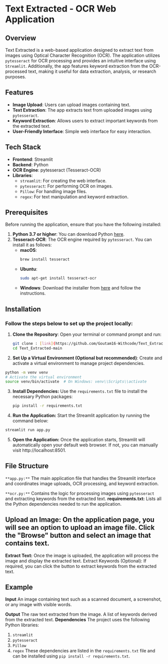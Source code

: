 # Text Extracted - OCR Web Application

## Overview

Text Extracted is a web-based application designed to extract text from images using Optical Character Recognition (OCR). The application utilizes `pytesseract` for OCR processing and provides an intuitive interface using `Streamlit`. Additionally, the app features keyword extraction from the OCR-processed text, making it useful for data extraction, analysis, or research purposes.

## Features

- **Image Upload**: Users can upload images containing text.
- **Text Extraction**: The app extracts text from uploaded images using `pytesseract`.
- **Keyword Extraction**: Allows users to extract important keywords from the extracted text.
- **User-Friendly Interface**: Simple web interface for easy interaction.

## Tech Stack

- **Frontend**: Streamlit
- **Backend**: Python
- **OCR Engine**: pytesseract (Tesseract-OCR)
- **Libraries**:
  - `streamlit`: For creating the web interface.
  - `pytesseract`: For performing OCR on images.
  - `Pillow`: For handling image files.
  - `regex`: For text manipulation and keyword extraction.

## Prerequisites

Before running the application, ensure that you have the following installed:

1. **Python 3.7 or higher**: You can download Python [here](https://www.python.org/downloads/).
2. **Tesseract-OCR**: The OCR engine required by `pytesseract`. You can install it as follows:
   - **macOS**: 
     ```bash
     brew install tesseract
     ```
   - **Ubuntu**: 
     ```bash
     sudo apt-get install tesseract-ocr
     ```
   - **Windows**: Download the installer from [here](https://github.com/tesseract-ocr/tesseract/wiki) and follow the instructions.

## Installation

### Follow the steps below to set up the project locally:

1. **Clone the Repository**:
   Open your terminal or command prompt and run:

   ```bash
   git clone : [link](https://github.com/Goutam16-Withcode/Text_Extracted.git)
   cd Text_Extracted-main
   ```
2. **Set Up a Virtual Environment (Optional but recommended)**: Create and activate a virtual environment to manage project dependencies.
  
  ```bash
python -m venv venv
# Activate the virtual environment
source venv/bin/activate  # On Windows: venv\\Scripts\\activate
```
3. **Install Dependencies:** Use the `requirements.txt` file to install the necessary Python packages:
   
   ```bash
   pip install -r requirements.txt
   ```
4. **Run the Application:** Start the Streamlit application by running the command below:
   
```bash
streamlit run app.py
```

5. **Open the Application:** Once the application starts, Streamlit will automatically open your default web browser. If not, you can manually visit http://localhost:8501.
   
## File Structure

`**app.py:**`  The main application file that handles the Streamlit interface and coordinates image uploads, OCR processing, and keyword extraction.

`**ocr.py:**`  Contains the logic for processing images using `pytesseract` and extracting keywords from the extracted text.
**requirements.txt:** Lists all the Python dependencies needed to run the application.

## Upload an Image: On the application page, you will see an option to upload an image file. Click the "Browse" button and select an image that contains text.
**Extract Text:** Once the image is uploaded, the application will process the image and display the extracted text.
Extract Keywords (Optional): If required, you can click the button to extract keywords from the extracted text.

## Example
**Input**
An image containing text such as a scanned document, a screenshot, or any image with visible words.

**Output**
The raw text extracted from the image.
A list of keywords derived from the extracted text.
**Dependencies**
The project uses the following Python libraries:

1. `streamlit`
2. `pytesseract`
3. `Pillow`
4. `regex`
These dependencies are listed in the `requirements.txt` file and can be installed using `pip install -r requirements.txt`.
